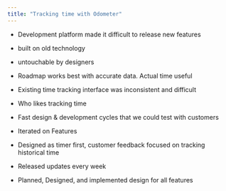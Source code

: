 ```yaml
---
title: "Tracking time with Odometer"
---
```


- Development platform made it difficult to release new features
- built on old technology
- untouchable by designers

- Roadmap works best with accurate data. Actual time useful
- Existing time tracking interface was inconsistent and difficult
- Who likes tracking time

- Fast design & development cycles that we could test with customers
- Iterated on Features

- Designed as timer first, customer feedback focused on tracking historical time
- Released updates every week
- Planned, Designed, and implemented design for all features
